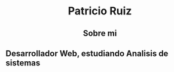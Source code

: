 # <h1 align = center>Patricio Ruiz</h1>
<h2 align = center>Sobre mi<h2>
<p align = left> Desarrollador Web, estudiando Analisis de sistemas</p> </br>

